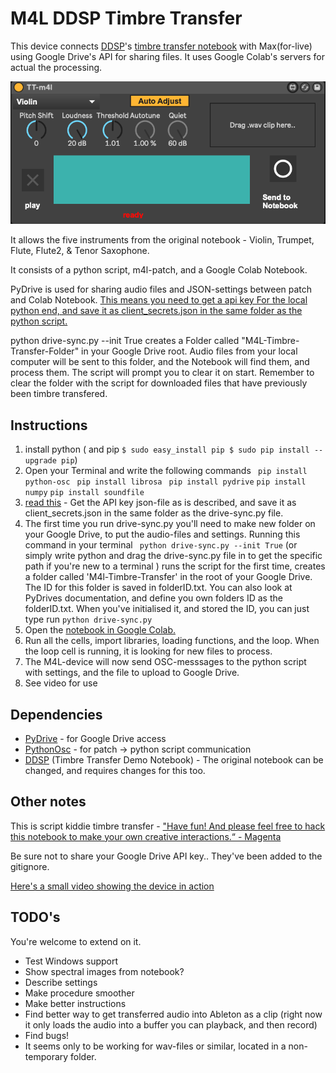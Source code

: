 # M4L DDSP Timbre Transfer

This device connects [DDSP](https://github.com/magenta/ddsp)'s [timbre transfer notebook](https://colab.research.google.com/github/magenta/ddsp/blob/master/ddsp/colab/demos/timbre_transfer.ipynb) with Max(for-live) using Google Drive's API  for sharing files. It uses Google Colab's servers for actual the processing.

![](m4l-interface.png)

It allows the five instruments from the original notebook - Violin, Trumpet, Flute, Flute2, & Tenor Saxophone.

It consists of a python script, m4l-patch, and a Google Colab Notebook.

PyDrive is used for sharing audio files and JSON-settings between patch and Colab Notebook. [This means you need to get a api key For the local python end, and save it as client_secrets.json in the same folder as the python script.](https://pythonhosted.org/PyDrive/quickstart.html#authentication)

python drive-sync.py --init True creates a Folder called "M4L-Timbre-Transfer-Folder" in your Google Drive root. Audio files from your local computer will be sent to this folder, and the Notebook will find them, and process them. The script will prompt you to clear it on start. Remember to clear the folder with the script for downloaded files that have previously been timbre transfered.

## Instructions

1. install python ( and pip ```$ sudo easy_install pip
$ sudo pip install --upgrade pip```)
2. Open your Terminal and write the following commands ``` pip install python-osc```
``` pip install librosa```
``` pip install pydrive```
``` pip install numpy ```
``` pip install soundfile ```
4. [read this](https://pythonhosted.org/PyDrive/quickstart.html#authentication) - Get the API key json-file as is described, and save it as client_secrets.json in the same folder as the drive-sync.py file.
5. The first time you run drive-sync.py you'll need to make new folder on your Google Drive, to put the audio-files and settings. Running this command in your terminal  ``` python drive-sync.py --init True``` (or simply write python and drag the drive-sync.py file in to get the specific path if you're new to a terminal ) runs the script for the first time, creates a folder called 'M4l-Timbre-Transfer' in the root of your Google Drive. The ID for this folder is saved in folderID.txt. You can also look at PyDrives documentation, and define you own folders ID as the folderID.txt. When you've initialised it, and stored the ID, you can just type run ```python drive-sync.py```
6. Open the [notebook in Google Colab.](https://github.com/ostinsolo/DDSP-M4L/blob/main/m4l_timbre_transfer.ipynb)
7. Run all the cells, import libraries, loading functions, and the loop. When the loop cell is running, it is looking for new files to process.
8. The M4L-device will now send OSC-messsages to the python script with settings, and the file to upload to Google Drive.
9. See video for use

## Dependencies

* [PyDrive](https://pythonhosted.org/PyDrive/) - for Google Drive access
* [PythonOsc](https://github.com/attwad/python-osc) - for patch -> python script communication
* [DDSP](https://github.com/magenta/ddsp) (Timbre Transfer Demo Notebook) - The original notebook can be changed, and requires changes for this too.


## Other notes

This is script kiddie timbre transfer - ["Have fun! And please feel free to hack this notebook to make your own creative interactions.“ - Magenta ](https://github.com/ostinsolo/DDSP-M4L/blob/main/m4l_timbre_transfer.ipynb)

Be sure not to share your Google Drive API key.. They've been added to the gitignore.

[Here's a small video showing the device in action](https://player.vimeo.com/video/429263185)


## TODO's

You're welcome to extend on it.

* Test Windows support
* Show spectral images from notebook?
* Describe settings
* Make procedure smoother
* Make better instructions
* Find better way to get transferred audio into Ableton as a clip (right now it only loads the audio into a buffer you can playback, and then record)
* Find bugs!
* It seems only to be working for wav-files or similar, located in a non-temporary folder.
